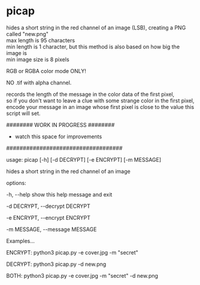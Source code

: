 # picap
hides a short string in the red channel of an image (LSB), creating a PNG called "new.png"</br>
max length is 95 characters</br>
min length is 1 character, but this method is also based on how big the image is</br>
min image size is 8 pixels

RGB or RGBA color mode ONLY!

NO .tif with alpha channel.

records the length of the message in the color data of the first pixel,</br>
so if you don't want to leave a clue with some strange color in the first pixel,</br>
encode your message in an image whose first pixel is close to the value this</br>
script will set.</br>

######## WORK IN PROGRESS ########</br>
- watch this space for improvements

###################################


usage: picap [-h] [-d DECRYPT] [-e ENCRYPT] [-m MESSAGE]

hides a short string in the red channel of an image

options:

  -h, --help            show this help message and exit
  
  -d DECRYPT, --decrypt DECRYPT
  
  -e ENCRYPT, --encrypt ENCRYPT
  
  -m MESSAGE, --message MESSAGE

Examples...

ENCRYPT: python3 picap.py -e cover.jpg -m "secret"

DECRYPT: python3 picap.py -d new.png

BOTH: python3 picap.py -e cover.jpg -m "secret" -d new.png
